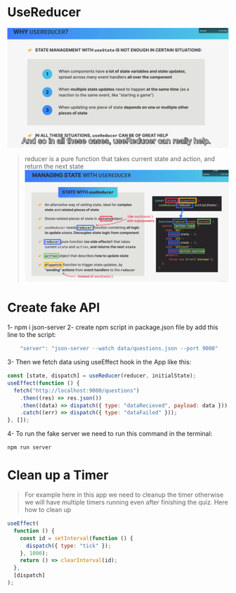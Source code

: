 # UseReducer

![alt text](WhyUseUseReducer.png)

> reducer is a pure function that takes current state and action, and return the next state
> ![alt text](manageUseReducer.png)

# Create fake API

1- npm i json-server
2- create npm script in package.json file by add this line to the script:

```js
    "server": "json-server --watch data/questions.json --port 9000"

```

3- Then we fetch data using useEffect hook in the App like this:

```js
const [state, dispatch] = useReducer(reducer, initialState);
useEffect(function () {
  fetch("http://localhost:9000/questions")
    .then((res) => res.json())
    .then((data) => dispatch({ type: "dataRecieved", payload: data }))
    .catch((err) => dispatch({ type: "dataFailed" }));
}, []);
```

4- To run the fake server we need to run this command in the terminal:

```
npm run server
```

# Clean up a Timer

> For example here in this app we need to cleanup the timer otherwise we will have multiple timers running even after finishing the quiz. Here how to clean up

```js
useEffect(
  function () {
    const id = setInterval(function () {
      dispatch({ type: "tick" });
    }, 1000);
    return () => clearInterval(id);
  },
  [dispatch]
);
```
